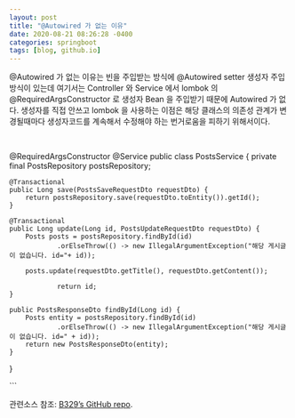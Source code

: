 ```yaml
---
layout: post
title: "@Autowired 가 없는 이유"
date: 2020-08-21 08:26:28 -0400
categories: springboot
tags: [blog, github.io]
---
```

@Autowired 가 없는 이유는 빈을 주입받는 방식에
@Autowired setter 생성자 주입방식이 있는데
여기서는 Controller 와 Service 에서 lombok 의 @RequiredArgsConstructor 로 생성자 Bean 을 주입받기 때문에
Autowired 가 없다.
생성자를 직접 안쓰고 lombok 을 사용하는 이점은 해당 클래스의 의존성 관계가 변경될때마다 생성자코드를 계속해서 수정해야 하는 번거로움을
피하기 위해서이다.


​

@RequiredArgsConstructor
@Service
public class PostsService {
    private final PostsRepository postsRepository;
    
    @Transactional
    public Long save(PostsSaveRequestDto requestDto) {
        return postsRepository.save(requestDto.toEntity()).getId();
    }

    @Transactional
    public Long update(Long id, PostsUpdateRequestDto requestDto) {
        Posts posts = postsRepository.findById(id)
                .orElseThrow(() -> new IllegalArgumentException("해당 게시글이 없습니다. id="+ id));

        posts.update(requestDto.getTitle(), requestDto.getContent());

                return id;
    }

    public PostsResponseDto findById(Long id) {
        Posts entity = postsRepository.findById(id)
                .orElseThrow(() -> new IllegalArgumentException("해당 게시글이 없습니다. id=" + id));
        return new PostsResponseDto(entity);
    }
}

​```

관련소스 참조: [B329’s GitHub repo][jekyll-gh].

[jekyll-docs]: https://jekyllrb.com/docs/home
[jekyll-gh]:   https://github.com/b329/springboot2.git
[jekyll-talk]: https://talk.jekyllrb.com/
